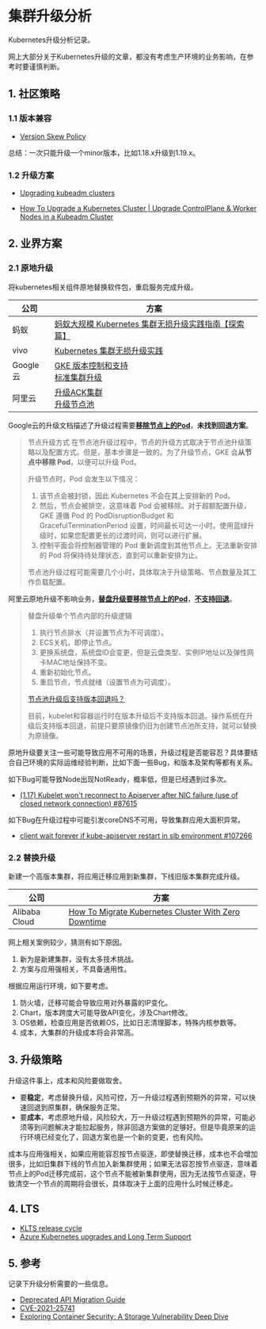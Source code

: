 # 集群升级分析

<show-structure depth="3"/>

Kubernetes升级分析记录。

网上大部分关于Kubernetes升级的文章，都没有考虑生产环境的业务影响，在参考时要谨慎判断。

## 1. 社区策略

### 1.1 版本兼容

- [Version Skew Policy](https://kubernetes.io/releases/version-skew-policy/)

总结：一次只能升级一个minor版本，比如1.18.x升级到1.19.x。

### 1.2 升级方案

- [Upgrading kubeadm clusters](https://kubernetes.io/docs/tasks/administer-cluster/kubeadm/kubeadm-upgrade/)

- [How To Upgrade a Kubernetes Cluster | Upgrade ControlPlane & Worker Nodes in a Kubeadm Cluster](https://www.youtube.com/watch?v=tXlw8RauYM4)

## 2. 业界方案

### 2.1 原地升级

将kubernetes相关组件原地替换软件包，重启服务完成升级。

| 公司      | 方案                                                                                                                                                                                                                                        |
|---------|-------------------------------------------------------------------------------------------------------------------------------------------------------------------------------------------------------------------------------------------|
| 蚂蚁      | [蚂蚁大规模 Kubernetes 集群无损升级实践指南【探索篇】](https://segmentfault.com/a/1190000041374893)                                                                                                                                                           |
| vivo    | [Kubernetes 集群无损升级实践](https://segmentfault.com/a/1190000041145312)                                                                                                                                                                        |
| Google云 | [GKE 版本控制和支持](https://cloud.google.com/kubernetes-engine/versioning?hl=zh-cn)<br/>[标准集群升级](https://cloud.google.com/kubernetes-engine/docs/concepts/cluster-upgrades?hl=zh-cn)                                                                                                                                          |
| 阿里云     | [升级ACK集群](https://help.aliyun.com/zh/ack/ack-managed-and-ack-dedicated/user-guide/update-the-kubernetes-version-of-an-ack-cluster)<br/>[升级节点池](https://help.aliyun.com/zh/ack/ack-managed-and-ack-dedicated/user-guide/node-pool-updates) |

Google云的升级文档描述了升级过程需要[**移除节点上的Pod**](https://cloud.google.com/kubernetes-engine/docs/concepts/cluster-upgrades?hl=zh-cn#how-nodes-upgraded)，**未找到回退方案**。
> 节点升级方式
> 在节点池升级过程中，节点的升级方式取决于节点池升级策略以及配置方式。但是，基本步骤是一致的。为了升级节点，GKE 会**从节点中移除 Pod**，以便可以升级 Pod。
>
> 升级节点时，Pod 会发生以下情况：
> 
> 1. 该节点会被封锁，因此 Kubernetes 不会在其上安排新的 Pod。
> 2. 然后，节点会被排空，这意味着 Pod 会被移除。对于超额配置升级，GKE 遵循 Pod 的 PodDisruptionBudget 和 GracefulTerminationPeriod 设置，时间最长可达一小时。使用蓝绿升级时，如果您配置更长的过渡时间，则可以进行扩展。
> 3. 控制平面会将控制器管理的 Pod 重新调度到其他节点上。无法重新安排的 Pod 将保持待处理状态，直到可以重新安排为止。
> 
> 节点池升级过程可能需要几个小时，具体取决于升级策略、节点数量及其工作负载配置。

阿里云原地升级不影响业务，[**替盘升级要移除节点上的Pod**](https://help.aliyun.com/zh/ack/ack-managed-and-ack-dedicated/user-guide/node-pool-updates#600f2290460i4)，[**不支持回退**](https://help.aliyun.com/zh/ack/ack-managed-and-ack-dedicated/user-guide/node-pool-updates#p-19t-w8w-zdt)。

> 替盘升级单个节点内部的升级逻辑
> 1. 执行节点排水（并设置节点为不可调度）。
> 2. ECS关机，即停止节点。
> 3. 更换系统盘，系统盘ID会变更，但是云盘类型、实例IP地址以及弹性网卡MAC地址保持不变。
> 4. 重新初始化节点。
> 5. 重启节点，节点就绪（设置节点为可调度）。
> 
> [节点池升级后支持版本回退吗？](https://help.aliyun.com/zh/ack/ack-managed-and-ack-dedicated/user-guide/node-pool-updates#p-19t-w8w-zdt)
> 
> 目前，kubelet和容器运行时在版本升级后不支持版本回退。操作系统在升级后支持版本回退，前提只要原镜像仍旧为创建节点池所支持，就可以替换为原镜像。


原地升级要关注一些可能导致应用不可用的场景，升级过程是否能容忍？具体要结合自己环境的实际运维经验判断，比如下面一些Bug，和版本及架构等都有关系。

如下Bug可能导致Node出现NotReady，概率低，但是已经遇到过多次。
- [(1.17) Kubelet won't reconnect to Apiserver after NIC failure (use of closed network connection) #87615](https://github.com/kubernetes/kubernetes/issues/87615)

如下Bug在升级过程中可能引发coreDNS不可用，导致集群应用大面积异常。
- [client wait forever if kube-apiserver restart in slb environment #107266](https://github.com/kubernetes/kubernetes/issues/107266)

### 2.2 替换升级

新建一个高版本集群，将应用迁移应用到新集群，下线旧版本集群完成升级。

| 公司            | 方案                                                                                                  |
|---------------|-----------------------------------------------------------------------------------------------------|
| Alibaba Cloud | [How To Migrate Kubernetes Cluster With Zero Downtime](https://www.youtube.com/watch?v=wxh8Sv_WqEk) |

网上相关案例较少，猜测有如下原因。
1. 新为是新建集群，没有太多技术挑战。
2. 方案与应用强相关，不具备通用性。

根据应用运行环境，如下要考虑。
1. 防火墙，迁移可能会导致应用对外暴露的IP变化。
2. Chart，版本跨度大可能导致API变化，涉及Chart修改。
3. OS依赖，检查应用是否依赖OS，比如日志清理脚本，特殊内核参数等。
4. 成本，大集群的升级成本将会非常高。

## 3. 升级策略

升级这件事上，成本和风险要做取舍。

- 要**稳定**，考虑替换升级，风险可控，万一升级过程遇到预期外的异常，可以快速回退到原集群，确保服务正常。
- 要**成本**，考虑原地升级，风险较大，万一升级过程遇到预期外的异常，可能必须等到问题解决才能拉起服务，除非回退方案做的足够好。但是毕竟原来的运行环境已经变化了，回退方案也是一个新的变更，也有风险。

成本与应用强相关，如果应用能容忍按节点驱逐，即使替换迁移，成本也不会增加很多，比如旧集群下线的节点加入新集群使用；如果无法容忍按节点驱逐，意味着节点上的Pod迁移完成前，这个节点不能被新集群使用，因为无法按节点驱逐，导致清空一个节点的周期将会很长，具体取决于上面的应用什么时候迁移走。

## 4. LTS

- [KLTS release cycle](https://klts.io/docs/intro/#maint-cycle)
- [Azure Kubernetes upgrades and Long Term Support](https://techcommunity.microsoft.com/t5/apps-on-azure-blog/azure-kubernetes-upgrades-and-long-term-support/ba-p/3782789)

## 5. 参考

记录下升级分析需要的一些信息。

- [Deprecated API Migration Guide](https://kubernetes.io/docs/reference/using-api/deprecation-guide/)
- [CVE-2021-25741](https://github.com/Betep0k/CVE-2021-25741)
- [Exploring Container Security: A Storage Vulnerability Deep Dive](https://security.googleblog.com/2021/12/exploring-container-security-storage.html)
  
